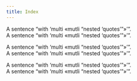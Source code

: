 ```yaml
---
title: Index
---
```


A sentence “with ‘multi «mutli “nested ‘quotes’”»’”.  
A sentence “with ‘multi «mutli “nested ‘quotes’”»’”.

A sentence “with ‘multi «mutli “nested ‘quotes’”»’”.  
A sentence “with ‘multi «mutli “nested ‘quotes’”»’”.

A sentence “with ‘multi «mutli “nested ‘quotes’”»’”.  
A sentence “with ‘multi «mutli “nested ‘quotes’”»’”.
